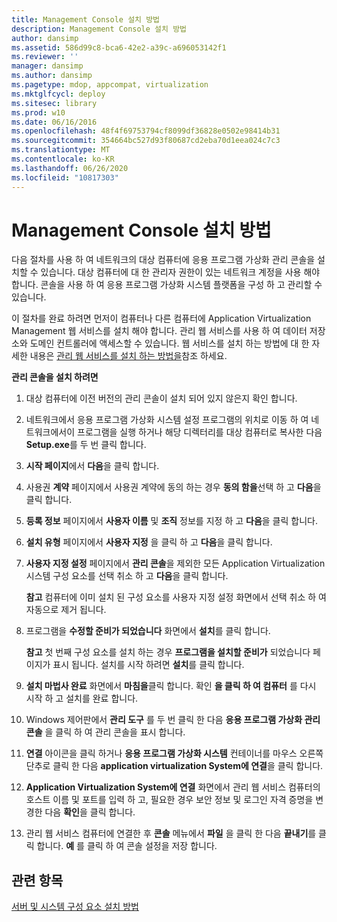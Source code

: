 ```yaml
---
title: Management Console 설치 방법
description: Management Console 설치 방법
author: dansimp
ms.assetid: 586d99c8-bca6-42e2-a39c-a696053142f1
ms.reviewer: ''
manager: dansimp
ms.author: dansimp
ms.pagetype: mdop, appcompat, virtualization
ms.mktglfcycl: deploy
ms.sitesec: library
ms.prod: w10
ms.date: 06/16/2016
ms.openlocfilehash: 48f4f69753794cf8099df36828e0502e98414b31
ms.sourcegitcommit: 354664bc527d93f80687cd2eba70d1eea024c7c3
ms.translationtype: MT
ms.contentlocale: ko-KR
ms.lasthandoff: 06/26/2020
ms.locfileid: "10817303"
---
```

# Management Console 설치 방법


다음 절차를 사용 하 여 네트워크의 대상 컴퓨터에 응용 프로그램 가상화 관리 콘솔을 설치할 수 있습니다. 대상 컴퓨터에 대 한 관리자 권한이 있는 네트워크 계정을 사용 해야 합니다. 콘솔을 사용 하 여 응용 프로그램 가상화 시스템 플랫폼을 구성 하 고 관리할 수 있습니다.

이 절차를 완료 하려면 먼저이 컴퓨터나 다른 컴퓨터에 Application Virtualization Management 웹 서비스를 설치 해야 합니다. 관리 웹 서비스를 사용 하 여 데이터 저장소와 도메인 컨트롤러에 액세스할 수 있습니다. 웹 서비스를 설치 하는 방법에 대 한 자세한 내용은 [관리 웹 서비스를 설치 하는 방법을](how-to-install-the-management-web-service.md)참조 하세요.

**관리 콘솔을 설치 하려면**

1.  대상 컴퓨터에 이전 버전의 관리 콘솔이 설치 되어 있지 않은지 확인 합니다.

2.  네트워크에서 응용 프로그램 가상화 시스템 설정 프로그램의 위치로 이동 하 여 네트워크에서이 프로그램을 실행 하거나 해당 디렉터리를 대상 컴퓨터로 복사한 다음 **Setup.exe**를 두 번 클릭 합니다.

3.  **시작 페이지**에서 **다음**을 클릭 합니다.

4.  사용권 **계약** 페이지에서 사용권 계약에 동의 하는 경우 **동의 함을**선택 하 고 **다음**을 클릭 합니다.

5.  **등록 정보** 페이지에서 **사용자 이름** 및 **조직** 정보를 지정 하 고 **다음**을 클릭 합니다.

6.  **설치 유형** 페이지에서 **사용자 지정** 을 클릭 하 고 **다음**을 클릭 합니다.

7.  **사용자 지정 설정** 페이지에서 **관리 콘솔**을 제외한 모든 Application Virtualization 시스템 구성 요소를 선택 취소 하 고 **다음**을 클릭 합니다.

    **참고**  컴퓨터에 이미 설치 된 구성 요소를 사용자 지정 설정 화면에서 선택 취소 하 여 자동으로 제거 됩니다.

     

8.  프로그램을 **수정할 준비가 되었습니다** 화면에서 **설치**를 클릭 합니다.

    **참고**  첫 번째 구성 요소를 설치 하는 경우 **프로그램을 설치할 준비가** 되었습니다 페이지가 표시 됩니다. 설치를 시작 하려면 **설치**를 클릭 합니다.

     

9.  **설치 마법사 완료** 화면에서 **마침을**클릭 합니다. 확인 **을 클릭 하 여 컴퓨터** 를 다시 시작 하 고 설치를 완료 합니다.

10. Windows 제어판에서 **관리 도구** 를 두 번 클릭 한 다음 **응용 프로그램 가상화 관리 콘솔** 을 클릭 하 여 관리 콘솔을 표시 합니다.

11. **연결** 아이콘을 클릭 하거나 **응용 프로그램 가상화 시스템** 컨테이너를 마우스 오른쪽 단추로 클릭 한 다음 **application virtualization System에 연결**을 클릭 합니다.

12. **Application Virtualization System에 연결** 화면에서 관리 웹 서비스 컴퓨터의 호스트 이름 및 포트를 입력 하 고, 필요한 경우 보안 정보 및 로그인 자격 증명을 변경한 다음 **확인**을 클릭 합니다.

13. 관리 웹 서비스 컴퓨터에 연결한 후 **콘솔** 메뉴에서 **파일** 을 클릭 한 다음 **끝내기**를 클릭 합니다. **예** 를 클릭 하 여 콘솔 설정을 저장 합니다.

## 관련 항목


[서버 및 시스템 구성 요소 설치 방법](how-to-install-the-servers-and-system-components.md)

 

 





